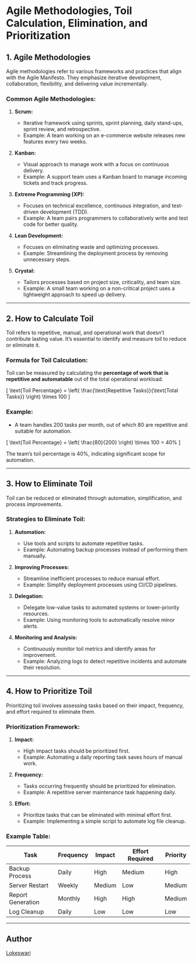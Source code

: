 
# Agile Methodologies, Toil Calculation, Elimination, and Prioritization

## 1. Agile Methodologies

Agile methodologies refer to various frameworks and practices that align with the Agile Manifesto. They emphasize iterative development, collaboration, flexibility, and delivering value incrementally.

### Common Agile Methodologies:
1. **Scrum:** 
   - Iterative framework using sprints, sprint planning, daily stand-ups, sprint review, and retrospective.
   - Example: A team working on an e-commerce website releases new features every two weeks.

2. **Kanban:** 
   - Visual approach to manage work with a focus on continuous delivery.
   - Example: A support team uses a Kanban board to manage incoming tickets and track progress.

3. **Extreme Programming (XP):**
   - Focuses on technical excellence, continuous integration, and test-driven development (TDD).
   - Example: A team pairs programmers to collaboratively write and test code for better quality.

4. **Lean Development:** 
   - Focuses on eliminating waste and optimizing processes.
   - Example: Streamlining the deployment process by removing unnecessary steps.

5. **Crystal:** 
   - Tailors processes based on project size, criticality, and team size.
   - Example: A small team working on a non-critical project uses a lightweight approach to speed up delivery.

---

## 2. How to Calculate Toil

Toil refers to repetitive, manual, and operational work that doesn’t contribute lasting value. It’s essential to identify and measure toil to reduce or eliminate it.

### Formula for Toil Calculation:

Toil can be measured by calculating the **percentage of work that is repetitive and automatable** out of the total operational workload.

\[ \text{Toil Percentage} = \left( \frac{\text{Repetitive Tasks}}{\text{Total Tasks}} \right) \times 100 \]

### Example:

- A team handles 200 tasks per month, out of which 80 are repetitive and suitable for automation.

\[ \text{Toil Percentage} = \left( \frac{80}{200} \right) \times 100 = 40\% \]

The team’s toil percentage is 40%, indicating significant scope for automation.

---

## 3. How to Eliminate Toil

Toil can be reduced or eliminated through automation, simplification, and process improvements.

### Strategies to Eliminate Toil:
1. **Automation:** 
   - Use tools and scripts to automate repetitive tasks.
   - Example: Automating backup processes instead of performing them manually.

2. **Improving Processes:** 
   - Streamline inefficient processes to reduce manual effort.
   - Example: Simplify deployment processes using CI/CD pipelines.

3. **Delegation:** 
   - Delegate low-value tasks to automated systems or lower-priority resources.
   - Example: Using monitoring tools to automatically resolve minor alerts.

4. **Monitoring and Analysis:** 
   - Continuously monitor toil metrics and identify areas for improvement.
   - Example: Analyzing logs to detect repetitive incidents and automate their resolution.

---

## 4. How to Prioritize Toil

Prioritizing toil involves assessing tasks based on their impact, frequency, and effort required to eliminate them.

### Prioritization Framework:
1. **Impact:** 
   - High impact tasks should be prioritized first.
   - Example: Automating a daily reporting task saves hours of manual work.

2. **Frequency:** 
   - Tasks occurring frequently should be prioritized for elimination.
   - Example: A repetitive server maintenance task happening daily.

3. **Effort:** 
   - Prioritize tasks that can be eliminated with minimal effort first.
   - Example: Implementing a simple script to automate log file cleanup.

### Example Table:

| Task                  | Frequency | Impact  | Effort Required | Priority |
|-----------------------|-----------|---------|-----------------|----------|
| Backup Process        | Daily     | High    | Medium          | High     |
| Server Restart        | Weekly    | Medium  | Low             | Medium   |
| Report Generation     | Monthly   | High    | High            | Medium   |
| Log Cleanup           | Daily     | Low     | Low             | Low      |

---

## Author
[Lokeswari](https://github.com/LokiRameshBabu)
